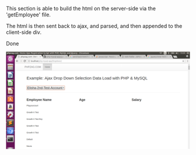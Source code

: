 This section is able to build the html on the server-side via the 'getEmployee' file.

The html is then sent back to ajax, and parsed, and then appended to the client-side div.

Done

<img src="fetching-rows.png">

